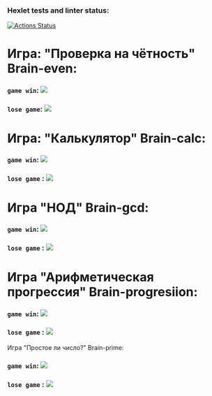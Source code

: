 ### Hexlet tests and linter status:
[![Actions Status](https://github.com/forswear/frontend-project-44/actions/workflows/hexlet-check.yml/badge.svg)](https://github.com/forswear/frontend-project-44/actions)


 
Игра: "Проверка на чётность"
Brain-even:
===========

### `game win`: <a href="https://asciinema.org/a/azzpllBsI7hstIAcVTe9lZIyE" target="_blank"><img src="https://asciinema.org/a/azzpllBsI7hstIAcVTe9lZIyE.svg" /></a>

### `lose game`: <a href="https://asciinema.org/a/2YdMmeWm3Q605sAd5Phnp5L4j" target="_blank"><img src="https://asciinema.org/a/2YdMmeWm3Q605sAd5Phnp5L4j.svg" /></a>


Игра: "Калькулятор" 
Brain-calc:
===========
### `game win`: <a href="https://asciinema.org/a/MafTXdRKf9uAhu87xSsjNz6jq" target="_blank"><img src="https://asciinema.org/a/MafTXdRKf9uAhu87xSsjNz6jq.svg" /></a>

### `lose game` : <a href="https://asciinema.org/a/yk73ReIldb2O0NtshbzwLnIns" target="_blank"><img src="https://asciinema.org/a/yk73ReIldb2O0NtshbzwLnIns.svg" /></a> 


Игра "НОД"
Brain-gcd:
===========

### `game win`: <a href="https://asciinema.org/a/0NnCkwr0arUXcvvnRcSAa8APx" target="_blank"><img src="https://asciinema.org/a/0NnCkwr0arUXcvvnRcSAa8APx.svg" /></a>

### `lose game` : <a href="https://asciinema.org/a/FZtRU1gQ3EJushN1luWNhOaJm" target="_blank"><img src="https://asciinema.org/a/FZtRU1gQ3EJushN1luWNhOaJm.svg" /></a>


Игра "Арифметическая прогрессия"
Brain-progresiion:
===========

### `game win`: <a href="https://asciinema.org/a/1Wa8Tq4qZugXUn23TKZDbjb08" target="_blank"><img src="https://asciinema.org/a/1Wa8Tq4qZugXUn23TKZDbjb08.svg" /></a>

### `lose game` : <a href="https://asciinema.org/a/1WSxbliq2EQOHmGIukpxLnN7c" target="_blank"><img src="https://asciinema.org/a/1WSxbliq2EQOHmGIukpxLnN7c.svg" /></a>

Игра "Простое ли число?" 
Brain-prime:

### `game win`:  <a href="https://asciinema.org/a/nuC7HKbLv9acY9SyzvtzIGlLK" target="_blank"><img src="https://asciinema.org/a/nuC7HKbLv9acY9SyzvtzIGlLK.svg" /></a>

### `lose game` :  <a href="https://asciinema.org/a/pPenQvz1J6e3v2BbqunMTPu8v" target="_blank"><img src="https://asciinema.org/a/pPenQvz1J6e3v2BbqunMTPu8v.svg" /></a>